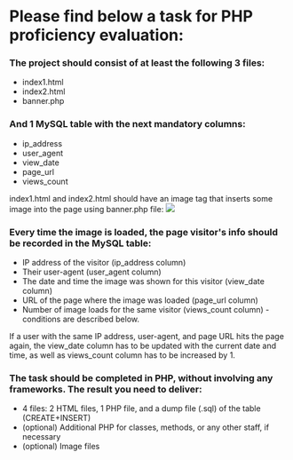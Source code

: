 # Please find below a task for PHP proficiency evaluation:

### The project should consist of at least the following 3 files:
- index1.html
- index2.html
- banner.php

### And 1 MySQL table with the next mandatory columns:
- ip_address
- user_agent
- view_date
- page_url
- views_count
  
index1.html and index2.html should have an image tag that inserts some image into the page using banner.php file: <img src="banner.php">

### Every time the image is loaded, the page visitor's info should be recorded in the MySQL table:
- IP address of the visitor (ip_address column)
- Their user-agent (user_agent column)
- The date and time the image was shown for this visitor (view_date column)
- URL of the page where the image was loaded (page_url column)
- Number of image loads for the same visitor (views_count column) - conditions are described below.
  
If a user with the same IP address, user-agent, and page URL hits the page again, the view_date column has to be updated with the current date and time, as well as views_count column has to be increased by 1.

### The task should be completed in PHP, without involving any frameworks. The result you need to deliver:
- 4 files: 2 HTML files, 1 PHP file, and a dump file (.sql) of the table (CREATE+INSERT)
- (optional) Additional PHP for classes, methods, or any other staff, if necessary
- (optional) Image files
